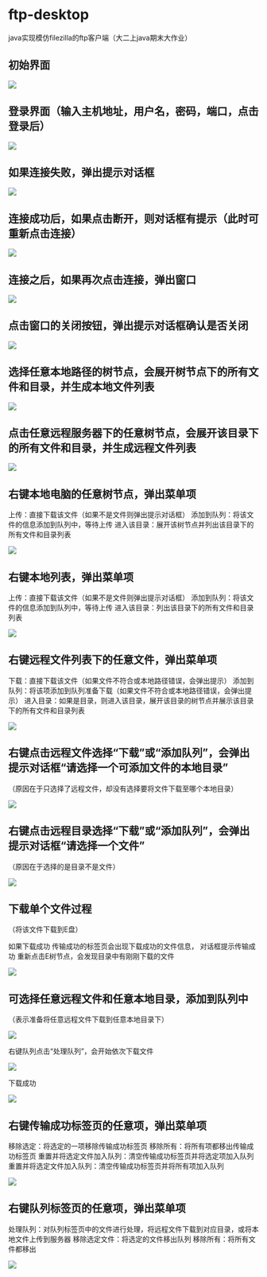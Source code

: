 # ftp-desktop
java实现模仿filezilla的ftp客户端（大二上java期末大作业）
## 初始界面
![](https://github.com/fionacat/ftp-desktop/blob/master/bin/%E5%88%9D%E5%A7%8B%E7%95%8C%E9%9D%A2.png)
## 登录界面（输入主机地址，用户名，密码，端口，点击登录后）
![](https://github.com/fionacat/ftp-desktop/blob/master/bin/%E7%99%BB%E9%99%86%E7%95%8C%E9%9D%A2.png)

## 如果连接失败，弹出提示对话框
![](https://github.com/fionacat/ftp-desktop/blob/master/bin/3.png)
## 连接成功后，如果点击断开，则对话框有提示（此时可重新点击连接）
 
![](https://github.com/fionacat/ftp-desktop/blob/master/bin/4.png)






## 连接之后，如果再次点击连接，弹出窗口
 
![](https://github.com/fionacat/ftp-desktop/blob/master/bin/5.png)
## 点击窗口的关闭按钮，弹出提示对话框确认是否关闭
 
![](https://github.com/fionacat/ftp-desktop/blob/master/bin/6.png)







## 选择任意本地路径的树节点，会展开树节点下的所有文件和目录，并生成本地文件列表
 
![](https://github.com/fionacat/ftp-desktop/blob/master/bin/7.png)



## 点击任意远程服务器下的任意树节点，会展开该目录下的所有文件和目录，并生成远程文件列表
 
![](https://github.com/fionacat/ftp-desktop/blob/master/bin/8.png)
## 右键本地电脑的任意树节点，弹出菜单项
上传：直接下载该文件（如果不是文件则弹出提示对话框）
添加到队列：将该文件的信息添加到队列中，等待上传
进入该目录：展开该树节点并列出该目录下的所有文件和目录列表
 
![](https://github.com/fionacat/ftp-desktop/blob/master/bin/9.png)




## 右键本地列表，弹出菜单项
上传：直接下载该文件（如果不是文件则弹出提示对话框）
添加到队列：将该文件的信息添加到队列中，等待上传
进入该目录：列出该目录下的所有文件和目录列表

![](https://github.com/fionacat/ftp-desktop/blob/master/bin/10.png) 
## 右键远程文件列表下的任意文件，弹出菜单项
下载：直接下载该文件（如果文件不符合或本地路径错误，会弹出提示）
添加到队列：将该项添加到队列准备下载（如果文件不符合或本地路径错误，会弹出提示）
进入目录：如果是目录，则进入该目录，展开该目录的树节点并展示该目录下的所有文件和目录列表

![](https://github.com/fionacat/ftp-desktop/blob/master/bin/11.png) 
## 右键点击远程文件选择“下载”或“添加队列”，会弹出提示对话框“请选择一个可添加文件的本地目录”
（原因在于只选择了远程文件，却没有选择要将文件下载至哪个本地目录）

![](https://github.com/fionacat/ftp-desktop/blob/master/bin/12.png) 
## 右键点击远程目录选择“下载”或“添加队列”，会弹出提示对话框“请选择一个文件”
（原因在于选择的是目录不是文件）

![](https://github.com/fionacat/ftp-desktop/blob/master/bin/13.png) 
## 下载单个文件过程
（将该文件下载到E盘）

如果下载成功
传输成功的标签页会出现下载成功的文件信息，
对话框提示传输成功
重新点击E树节点，会发现目录中有刚刚下载的文件
 
![](https://github.com/fionacat/ftp-desktop/blob/master/bin/14.png) 


## 可选择任意远程文件和任意本地目录，添加到队列中
（表示准备将任意远程文件下载到任意本地目录下）
 
![](https://github.com/fionacat/ftp-desktop/blob/master/bin/15.png)




右键队列点击“处理队列”，会开始依次下载文件
 
![](https://github.com/fionacat/ftp-desktop/blob/master/bin/16.png)

下载成功
 

![](https://github.com/fionacat/ftp-desktop/blob/master/bin/17.png)




## 右键传输成功标签页的任意项，弹出菜单项
移除选定：将选定的一项移除传输成功标签页
移除所有：将所有项都移出传输成功标签页
重置并将选定文件加入队列：清空传输成功标签页并将选定项加入队列
重置并将选定文件加入队列：清空传输成功标签页并将所有项加入队列

![](https://github.com/fionacat/ftp-desktop/blob/master/bin/18.png) 

## 右键队列标签页的任意项，弹出菜单项
处理队列：对队列标签页中的文件进行处理，将远程文件下载到对应目录，或将本地文件上传到服务器
移除选定文件：将选定的文件移出队列
移除所有：将所有文件都移出
 
![](https://github.com/fionacat/ftp-desktop/blob/master/bin/19.png)
